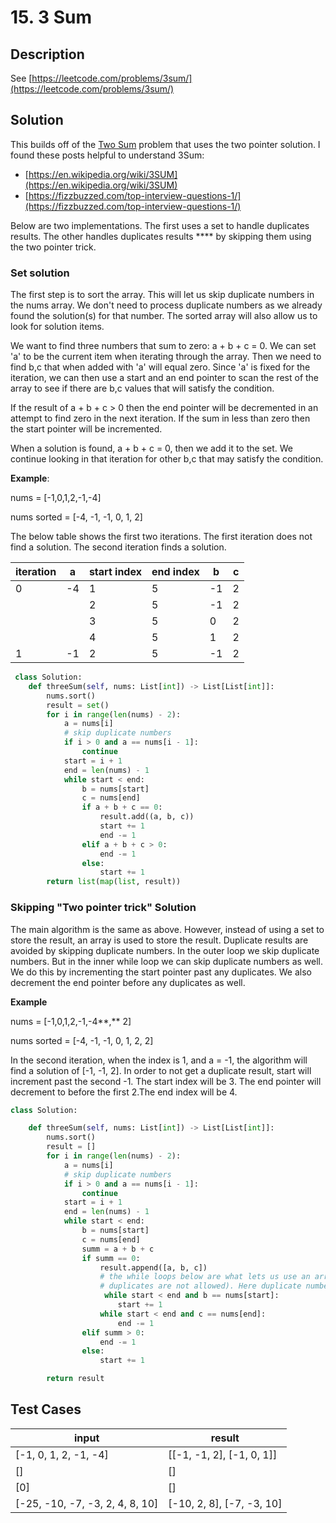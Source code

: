 # 15. 3 Sum

## Description

See [https://leetcode.com/problems/3sum/](https://leetcode.com/problems/3sum/)



## Solution

This builds off of the [Two Sum](1.-two-sum.md) problem that uses the two pointer solution. I found these posts helpful to understand 3Sum:&#x20;

* [https://en.wikipedia.org/wiki/3SUM](https://en.wikipedia.org/wiki/3SUM)
* [https://fizzbuzzed.com/top-interview-questions-1/](https://fizzbuzzed.com/top-interview-questions-1/)

Below are two implementations. The first uses a set to handle duplicates results. The other handles duplicates results **** by skipping them using the two pointer trick.

### Set solution

The first step is to sort the array. This will let us skip duplicate numbers in the nums array. We don't need to process duplicate numbers as we already found the solution(s) for that number. The sorted array will also allow us to look for solution items.

We want to find three numbers that sum to zero: a + b + c = 0. We can set 'a' to be the current item when iterating through the array.  Then we need to find b,c that when added with 'a' will equal zero. Since 'a' is fixed for the iteration, we can then use a start and an end pointer to scan the rest of the array to see if there are b,c values that will satisfy the condition.

If the result of a + b + c > 0 then the end pointer will be decremented in an attempt to find zero in the next iteration. If the sum in less than zero then the start pointer will be incremented.

When a solution is found, a + b + c = 0, then we add it to the set. We continue looking in that iteration for other b,c that may satisfy the condition.

**Example**:

nums = \[-1,0,1,2,-1,-4]

nums sorted = \[-4, -1, -1, 0, 1, 2]

The below table shows the first two iterations. The first iteration does not find a solution. The second iteration finds a solution.

| iteration | a  | start index | end index | b  | c |
| --------- | -- | ----------- | --------- | -- | - |
| 0         | -4 | 1           | 5         | -1 | 2 |
|           |    | 2           | 5         | -1 | 2 |
|           |    | 3           | 5         | 0  | 2 |
|           |    | 4           | 5         | 1  | 2 |
| 1         | -1 | 2           | 5         | -1 | 2 |



```python
 class Solution:   
    def threeSum(self, nums: List[int]) -> List[List[int]]:
        nums.sort()
        result = set()
        for i in range(len(nums) - 2):
            a = nums[i]
            # skip duplicate numbers
            if i > 0 and a == nums[i - 1]:
                continue
            start = i + 1
            end = len(nums) - 1
            while start < end:
                b = nums[start]
                c = nums[end]
                if a + b + c == 0:
                    result.add((a, b, c))
                    start += 1
                    end -= 1
                elif a + b + c > 0:
                    end -= 1
                else:
                    start += 1
        return list(map(list, result))

```

### Skipping "Two pointer trick" Solution

The main algorithm is the same as above. However, instead of using a set to store the result, an array is used to store the result. Duplicate results are avoided by skipping duplicate numbers. In the outer loop we skip duplicate numbers. But in the inner while loop we can skip duplicate numbers as well. We do this by incrementing the start pointer past any duplicates. We also decrement the end pointer before any duplicates as well.

**Example**

nums = \[-1,0,1,2,-1,-4**,** 2]

nums sorted = \[-4, -1, -1, 0, 1, 2, 2]

In the second iteration, when the index is 1, and a = -1, the algorithm will find a solution of \[-1, -1, 2]. In order to not get a duplicate result, start will increment past the second -1. The start index will be 3. The end pointer will decrement to before the first 2.The end index will be 4.

```python
class Solution:

    def threeSum(self, nums: List[int]) -> List[List[int]]:
        nums.sort()
        result = []
        for i in range(len(nums) - 2):
            a = nums[i]
            # skip duplicate numbers
            if i > 0 and a == nums[i - 1]:
                continue
            start = i + 1
            end = len(nums) - 1
            while start < end:
                b = nums[start]
                c = nums[end]
                summ = a + b + c
                if summ == 0:
                    result.append([a, b, c])
                    # the while loops below are what lets us use an array rather than a set to store the result (since
                    # duplicates are not allowed). Here duplicate numbers are skipped by.
                     while start < end and b == nums[start]:
                        start += 1
                    while start < end and c == nums[end]:
                        end -= 1
                elif summ > 0:
                    end -= 1
                else:
                    start += 1

        return result

```



## Test Cases

| input                            | result                       |
| -------------------------------- | ---------------------------- |
| \[-1, 0, 1, 2, -1, -4]           | \[\[-1, -1, 2], \[-1, 0, 1]] |
| \[]                              | \[]                          |
| \[0]                             | \[]                          |
| \[-25, -10, -7, -3, 2, 4, 8, 10] | \[-10, 2, 8], \[-7, -3, 10]  |
